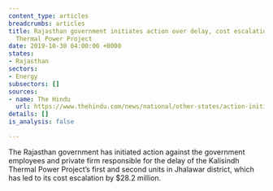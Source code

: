 ```yaml
---
content_type: articles
breadcrumbs: articles
title: Rajasthan government initiates action over delay, cost escalation of Kalisindh
  Thermal Power Project
date: 2019-10-30 04:00:00 +0000
states:
- Rajasthan
sectors:
- Energy
subsectors: []
sources:
- name: The Hindu
  url: https://www.thehindu.com/news/national/other-states/action-initiated-over-delay-cost-escalation-of-power-project/article29779952.ece
details: []
is_analysis: false

---
```

The Rajasthan government has initiated action against the government employees and private firm responsible for the delay of the Kalisindh Thermal Power Project’s first and second units in Jhalawar district, which has led to its cost escalation by $28.2 million.